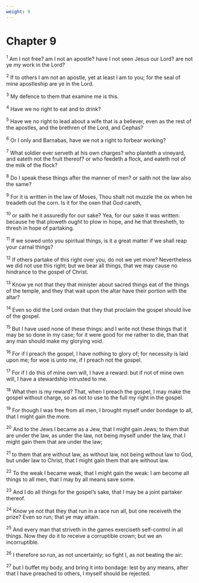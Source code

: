 ```yaml
---
weight: 9
---
```


# Chapter 9

<sup>1</sup> Am I not free? am I not an apostle? have I not seen Jesus our Lord? are not ye my work in the Lord? 

<sup>2</sup> If to others I am not an apostle, yet at least I am to you; for the seal of mine apostleship are ye in the Lord. 

<sup>3</sup> My defence to them that examine me is this. 

<sup>4</sup> Have we no right to eat and to drink? 

<sup>5</sup> Have we no right to lead about a wife that is a believer, even as the rest of the apostles, and the brethren of the Lord, and Cephas? 

<sup>6</sup> Or I only and Barnabas, have we not a right to forbear working? 

<sup>7</sup> What soldier ever serveth at his own charges? who planteth a vineyard, and eateth not the fruit thereof? or who feedeth a flock, and eateth not of the milk of the flock? 

<sup>8</sup> Do I speak these things after the manner of men? or saith not the law also the same? 

<sup>9</sup> For it is written in the law of Moses, Thou shalt not muzzle the ox when he treadeth out the corn. Is it for the oxen that God careth, 

<sup>10</sup> or saith he it assuredly for our sake? Yea, for our sake it was written: because he that ploweth ought to plow in hope, and he that thresheth, to thresh in hope of partaking. 

<sup>11</sup> If we sowed unto you spiritual things, is it a great matter if we shall reap your carnal things? 

<sup>12</sup> If others partake of this right over you, do not we yet more? Nevertheless we did not use this right; but we bear all things, that we may cause no hindrance to the gospel of Christ. 

<sup>13</sup> Know ye not that they that minister about sacred things eat of the things of the temple, and they that wait upon the altar have their portion with the altar? 

<sup>14</sup> Even so did the Lord ordain that they that proclaim the gospel should live of the gospel. 

<sup>15</sup> But I have used none of these things: and I write not these things that it may be so done in my case; for it were good for me rather to die, than that any man should make my glorying void. 

<sup>16</sup> For if I preach the gospel, I have nothing to glory of; for necessity is laid upon me; for woe is unto me, if I preach not the gospel. 

<sup>17</sup> For if I do this of mine own will, I have a reward: but if not of mine own will, I have a stewardship intrusted to me. 

<sup>18</sup> What then is my reward? That, when I preach the gospel, I may make the gospel without charge, so as not to use to the full my right in the gospel. 

<sup>19</sup> For though I was free from all men, I brought myself under bondage to all, that I might gain the more. 

<sup>20</sup> And to the Jews I became as a Jew, that I might gain Jews; to them that are under the law, as under the law, not being myself under the law, that I might gain them that are under the law; 

<sup>21</sup> to them that are without law, as without law, not being without law to God, but under law to Christ, that I might gain them that are without law. 

<sup>22</sup> To the weak I became weak, that I might gain the weak: I am become all things to all men, that I may by all means save some. 

<sup>23</sup> And I do all things for the gospel’s sake, that I may be a joint partaker thereof. 

<sup>24</sup> Know ye not that they that run in a race run all, but one receiveth the prize? Even so run; that ye may attain. 

<sup>25</sup> And every man that striveth in the games exerciseth self-control in all things. Now they do it to receive a corruptible crown; but we an incorruptible. 

<sup>26</sup> I therefore so run, as not uncertainly; so fight I, as not beating the air: 

<sup>27</sup> but I buffet my body, and bring it into bondage: lest by any means, after that I have preached to others, I myself should be rejected. 


